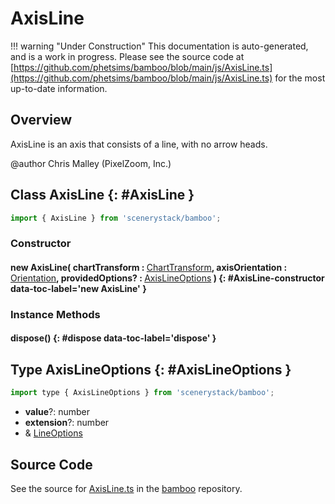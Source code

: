 # AxisLine

!!! warning "Under Construction"
    This documentation is auto-generated, and is a work in progress. Please see the source code at
    [https://github.com/phetsims/bamboo/blob/main/js/AxisLine.ts](https://github.com/phetsims/bamboo/blob/main/js/AxisLine.ts) for the most up-to-date information.

## Overview

AxisLine is an axis that consists of a line, with no arrow heads.

@author Chris Malley (PixelZoom, Inc.)

## Class AxisLine {: #AxisLine }


```js
import { AxisLine } from 'scenerystack/bamboo';
```
### Constructor

#### new AxisLine( chartTransform : <span style="font-weight: 400;">[ChartTransform](../bamboo/ChartTransform.md)</span>, axisOrientation : <span style="font-weight: 400;">[Orientation](../phet-core/Orientation.md)</span>, providedOptions? : <span style="font-weight: 400;">[AxisLineOptions](../bamboo/AxisLine.md#AxisLineOptions)</span> ) {: #AxisLine-constructor data-toc-label='new AxisLine' }

### Instance Methods

#### dispose() {: #dispose data-toc-label='dispose' }



## Type AxisLineOptions {: #AxisLineOptions }


```js
import type { AxisLineOptions } from 'scenerystack/bamboo';
```


- **value**?: <span style="color: hsla(calc(var(--md-hue) + 180deg),80%,40%,1);">number</span>
- **extension**?: <span style="color: hsla(calc(var(--md-hue) + 180deg),80%,40%,1);">number</span>
- &amp; [LineOptions](../scenery/Line.md#LineOptions)




## Source Code

See the source for [AxisLine.ts](https://github.com/phetsims/bamboo/blob/main/js/AxisLine.ts) in the [bamboo](https://github.com/phetsims/bamboo) repository.
